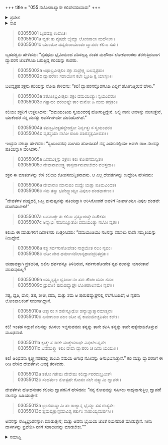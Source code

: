 +++
title = "055 ನಲೋಪಾಖ್ಯಾನೇ ಕಲಿದೇವಸಂವಾದಃ"
+++

<details><summary>ಪ್ರವೇಶ</summary>


।।   ಓಂ ಓಂ ನಮೋ ನಾರಾಯಣಾಯ।।   ಶ್ರೀ ವೇದವ್ಯಾಸಾಯ ನಮಃ ।।

ಶ್ರೀ ಕೃಷ್ಣದ್ವೈಪಾಯನ ವೇದವ್ಯಾಸ ವಿರಚಿತ  

**ಶ್ರೀ ಮಹಾಭಾರತ**

**ಆರಣ್ಯಕ ಪರ್ವ**

**ಇಂದ್ರಲೋಕಾಭಿಗಮನ ಪರ್ವ**

**ಅಧ್ಯಾಯ 55**

</details>


<details><summary>ಸಾರ</summary>

ಲೋಕಪಾಲಕರು ಹಿಂದಿರುಗುತ್ತಿರುವಾಗ ಮಾರ್ಗದಲ್ಲಿ ದ್ವಾಪರನೊಡನೆ ದಮಯಂತಿಯನ್ನು ಬಯಸಿ ಸ್ವಯಂವರಕ್ಕೆ ಬರುತ್ತಿರುವ ಕಲಿಯನ್ನು ನೋಡಿದುದು (1); ಸ್ವಯಂವರದಲ್ಲಿ ದಮಯಂತಿಯು ದೇವತೆಗಳ ಮಧ್ಯದಲ್ಲಿ ಮನುಷ್ಯನನ್ನು ವರಿಸಿದಳೆಂದು ಕೇಳಿ ಕಲಿಯು ಕೋಪಗೊಂಡಿದುದು (2-6); ಅದಕ್ಕೆ ಅವರೇ ಸಮ್ಮತಿ ನೀಡಿದರೆಂದೂ, ಶಪಿಸುವ ಅವಶ್ಯಕತೆಯಿಲ್ಲವೆಂದೂ ಹೇಳಿ ಇಂದ್ರಾದಿಗಳು ತೆರಳಿದುದು (7-11). ತಾನು ನಲನನ್ನು ಹಿಡಿಯುತ್ತೇನೆ, ಅದಕ್ಕೆ ದ್ವಾಪರನು ದಾಳಗಳಾಗಿ ಸಹಾಯ ಮಾಡಬೇಕೆಂದು ಕಲಿಯು ನಿಶ್ಚಯಿಸಿದುದು (12-13).

</details>


> 03055001 ಬೃಹದಶ್ವ ಉವಾಚ।  
03055001a ವೃತೇ ತು ನೈಷಧೇ ಭೈಮ್ಯಾ ಲೋಕಪಾಲಾ ಮಹೌಜಸಃ।  
03055001c ಯಾಂತೋ ದದೃಶುರಾಯಾಂತಂ ದ್ವಾಪರಂ ಕಲಿನಾ ಸಹ।।

ಬೃಹದಶ್ವನು ಹೇಳಿದನು: “ನೈಷಧನು ಭೈಮಿಯಿಂದ ವರಿಸಲ್ಪಟ್ಟ ನಂತರ ಮಹೌಜಸ ಲೋಕಪಾಲಕರು ತೆರಳುತ್ತಿರುವಾಗ ದ್ವಾಪರನ ಜೊತೆಗೂಡಿ ಬರುತ್ತಿದ್ದ ಕಲಿಯನ್ನು ಕಂಡರು.

> 03055002a ಅಥಾಬ್ರವೀತ್ಕಲಿಂ ಶಕ್ರಃ ಸಂಪ್ರೇಕ್ಷ್ಯ ಬಲವೃತ್ರಹಾ।  
03055002c ದ್ವಾಪರೇಣ ಸಹಾಯೇನ ಕಲೇ ಬ್ರೂಹಿ ಕ್ವ ಯಾಸ್ಯಸಿ।।

ಬಲವೃತ್ರಹ ಶಕ್ರನು ಕಲಿಯನ್ನು ನೋಡಿ ಕೇಳಿದನು: “ಕಲಿ! ದ್ವಾಪರನನ್ನೊಡಗೂಡಿ ಎಲ್ಲಿಗೆ ಹೋಗುತ್ತಿರುವೆ ಹೇಳು.”

> 03055003a ತತೋಽಬ್ರವೀತ್ಕಲಿಃ ಶಕ್ರಂ ದಮಯಂತ್ಯಾಃ ಸ್ವಯಂವರಂ।  
03055003c ಗತ್ವಾಹಂ ವರಯಿಷ್ಯೇ ತಾಂ ಮನೋ ಹಿ ಮಮ ತದ್ಗತಂ।।

ಕಲಿಯು ಶಕ್ರನಿಗೆ ಉತ್ತರಿಸಿದನು: “ದಮಯಂತಿಯ ಸ್ವಯಂವರಕ್ಕೆ ಹೋಗುತ್ತಿದ್ದೇನೆ. ಅಲ್ಲಿ ನಾನು ಅವಳನ್ನು ವರಿಸುತ್ತೇನೆ, ಯಾಕೆಂದರೆ ನನ್ನ ಮನಸ್ಸು ಅವಳಿಗಾಗಿಯೇ ಮಾರಿಹೋಗಿದೆ.”

> 03055004a ತಮಬ್ರವೀತ್ಪ್ರಹಸ್ಯೇಂದ್ರೋ ನಿರ್ವೃತ್ತಃ ಸ ಸ್ವಯಂವರಃ।  
03055004c ವೃತಸ್ತಯಾ ನಲೋ ರಾಜಾ ಪತಿರಸ್ಮತ್ಸಮೀಪತಃ।।

ಇಂದ್ರನು ನಗುತ್ತಾ ಹೇಳಿದನು: “ಸ್ವಯಂವರವು ಮುಗಿದು ಹೋಯಿತು! ನನ್ನ ಎದುರಿನಲ್ಲಿಯೇ ಅವಳು ರಾಜ ನಲನನ್ನು ಪತಿಯನ್ನಾಗಿ ವರಿಸಿದಳು.”

> 03055005a ಏವಮುಕ್ತಸ್ತು ಶಕ್ರೇಣ ಕಲಿಃ ಕೋಪಸಮನ್ವಿತಃ।   
03055005c ದೇವಾನಾಮಂತ್ರ್ಯ ತಾನ್ಸರ್ವಾನುವಾಚೇದಂ ವಚಸ್ತದಾ।।

ಶಕ್ರನ ಈ ಮಾತುಗಳನ್ನು ಕೇಳಿ ಕಲಿಯು ಕೋಪಸಮನ್ವಿತನಾದನು. ಆ ಎಲ್ಲ ದೇವತೆಗಳನ್ನು ಉದ್ದೇಶಿಸಿ ಹೇಳಿದನು:

> 03055006a ದೇವಾನಾಂ ಮಾನುಷಂ ಮಧ್ಯೇ ಯತ್ಸಾ ಪತಿಮವಿಂದತ।  
03055006c ನನು ತಸ್ಯಾ ಭವೇನ್ನ್ಯಾಯ್ಯಂ ವಿಪುಲಂ ದಂಡಧಾರಣಂ।।

“ದೇವತೆಗಳ ಮಧ್ಯದಲ್ಲಿ ಒಬ್ಬ ಮನುಷ್ಯನನ್ನು ಪತಿಯನ್ನಾಗಿ ಆರಿಸಿಕೊಂಡರೆ ಅವಳಿಗೆ ನಿಜವಾಗಿಯೂ ವಿಪುಲ ದಂಡವೇ ದೊರೆಯಬೇಕು!”

> 03055007a ಏವಮುಕ್ತೇ ತು ಕಲಿನಾ ಪ್ರತ್ಯೂಚುಸ್ತೇ ದಿವೌಕಸಃ।  
03055007c ಅಸ್ಮಾಭಿಃ ಸಮನುಜ್ಞಾತೋ ದಮಯಂತ್ಯಾ ನಲೋ ವೃತಃ।।

ಕಲಿಯ ಈ ಮಾತುಗಳಿಗೆ ದಿವೌಕಸರು ಉತ್ತರಿಸಿದರು: “ದಮಯಂತಿಯು ನಲನನ್ನು ವರಿಸಲು ನಾವೇ ಸಮ್ಮತಿಯನ್ನು ನೀಡಿದ್ದೇವೆ.

> 03055008a ಕಶ್ಚ ಸರ್ವಗುಣೋಪೇತಂ ನಾಶ್ರಯೇತ ನಲಂ ನೃಪಂ।   
03055008c ಯೋ ವೇದ ಧರ್ಮಾನಖಿಲಾನ್ಯಥಾವಚ್ಚರಿತವ್ರತಃ।।

ಯಥಾವತ್ತಾಗಿ ವ್ರತಚರಿತ, ಅಖಿಲ ಧರ್ವವನ್ನೂ ತಿಳಿದಿರುವ, ಸರ್ವಗುಣೋಪೇತ ನೃಪ ನಲನನ್ನು ಯಾರುತಾನೆ ವರಿಸುವುದಿಲ್ಲ?

> 03055009a ಯಸ್ಮಿನ್ಸತ್ಯಂ ಧೃತಿರ್ದಾನಂ ತಪಃ ಶೌಚಂ ದಮಃ ಶಮಃ।  
03055009c ಧ್ರುವಾಣಿ ಪುರುಷವ್ಯಾಘ್ರೇ ಲೋಕಪಾಲಸಮೇ ನೃಪೇ।।

ಸತ್ಯ, ಧೃತಿ, ದಾನ, ತಪ, ಶೌಚ, ದಮ, ಮತ್ತು ಶಮ ಆ ಪುರುಷವ್ಯಾಘ್ರನಲ್ಲಿ ನೆಲೆಗೊಂಡಿವೆ; ಆ ನೃಪನು ಲೋಕಪಾಲಕರಿಗೆ ಸಮನಾಗಿದ್ದಾನೆ.

> 03055010a ಆತ್ಮಾನಂ ಸ ಶಪೇನ್ಮೂಢೋ ಹನ್ಯಾಚ್ಚಾತ್ಮಾನಮಾತ್ಮನಾ।  
03055010c ಏವಂಗುಣಂ ನಲಂ ಯೋ ವೈ ಕಾಮಯೇಚ್ಛಪಿತುಂ ಕಲೇ।।

ಕಲಿ! ಇಂತಹ ಸದ್ಗುಣಿ ನಲನನ್ನು ಶಪಿಸಲು ಇಚ್ಛಿಸುವವನು ತನ್ನನ್ನು ತಾನೇ ಶಪಿಸಿ ತನ್ನನ್ನು ತಾನೇ ಹತ್ಯೆಮಾಡಿಕೊಳ್ಳುವ ಮೂಢನಂತೆ.

> 03055011a ಕೃಚ್ಚ್ರೇ ಸ ನರಕೇ ಮಜ್ಜೇದಗಾಧೇ ವಿಪುಲೇಽಪ್ಲವೇ।  
03055011c ಏವಮುಕ್ತ್ವಾ ಕಲಿಂ ದೇವಾ ದ್ವಾಪರಂ ಚ ದಿವಂ ಯಯುಃ।।

ಕಲಿ! ಅಂಥವನು ಕೃಚ್ಛ್ರ ನರಕದಲ್ಲಿ ತುಂಬಾ ಸಮಯ ಅಗಾಧ ನೋವನ್ನು ಅನುಭವಿಸುತ್ತಾನೆ.” ಕಲಿ ಮತ್ತು ದ್ವಾಪರರಿಗೆ ಈ ರೀತಿ ಹೇಳಿದ ದೇವತೆಗಳು ದಿವಕ್ಕೆ ತೆರಳಿದರು.

> 03055012a ತತೋ ಗತೇಷು ದೇವೇಷು ಕಲಿರ್ದ್ವಾಪರಮಬ್ರವೀತ್।  
03055012c ಸಂಹರ್ತುಂ ನೋತ್ಸಹೇ ಕೋಪಂ ನಲೇ ವತ್ಸ್ಯಾಮಿ ದ್ವಾಪರ।।

ದೇವತೆಗಳು ಹೋದನಂತರ ಕಲಿಯು ದ್ವಾಪರನಿಗೆ ಹೇಳಿದನು: “ನನ್ನ ಕೋಪವನ್ನು ಸಹಿಸಲು ಸಾಧ್ಯವಾಗುತ್ತಿಲ್ಲ ದ್ವಾಪರ! ನಲನನ್ನು ಹಿಡಿಯುತ್ತೇನೆ.

> 03055013a ಭ್ರಂಶಯಿಷ್ಯಾಮಿ ತಂ ರಾಜ್ಯಾನ್ನ ಭೈಮ್ಯಾ ಸಹ ರಂಸ್ಯತೇ।   
03055013c ತ್ವಮಪ್ಯಕ್ಷಾನ್ಸಮಾವಿಶ್ಯ ಕರ್ತುಂ ಸಾಹಾಯ್ಯಮರ್ಹಸಿ।।

ಅವನನ್ನು ರಾಜ್ಯಭ್ರಂಶನನ್ನಾಗಿ ಮಾಡುತ್ತೇನೆ; ಮತ್ತು ಅವನು ಭೈಮಿಯ ಜೊತೆ ರಮಿಸದಂತೆ ಮಾಡುತ್ತೇನೆ. ನೀನು ದಾಳಗಳನ್ನು ಪ್ರವೇಶಿಸಿ ನನಗೆ ಸಹಾಯವನ್ನು ಮಾಡಬೇಕು.””

<details><summary>ಸಮಾಪ್ತಿ</summary>


ಇತಿ ಶ್ರೀ ಮಹಾಭಾರತೇ ಆರಣ್ಯಕಪರ್ವಣಿ ಇಂದ್ರಲೋಕಾಭಿಗಮನಪರ್ವಣಿ ನಲೋಪಾಖ್ಯಾನೇ ಕಲಿದೇವಸಂವಾದೇ ಪಂಚಪಂಚಾಶತ್ತಮೋಽಧ್ಯಾಯಃ।  
ಇದು ಮಹಾಭಾರತದ ಆರಣ್ಯಕಪರ್ವದಲ್ಲಿ ಇಂದ್ರಲೋಕಾಭಿಗಮನಪರ್ವದಲ್ಲಿ ನಲೋಪಾಖ್ಯಾನದಲ್ಲಿ ಕಲಿದೇವಸಂವಾದ ಎನ್ನುವ ಐವತ್ತೈದನೆಯ ಅಧ್ಯಾಯವು.



</details>
